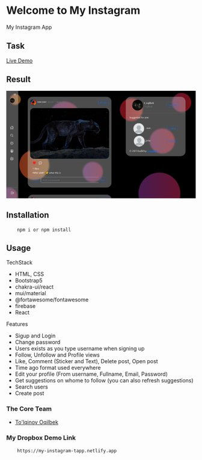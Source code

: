 # Welcome to My Instagram
My Instagram App

## Task

[Live Demo](https://my-instagram-tapp.netlify.app)

## Result

<img src="./src/img/instagram.png" />

## Installation

```
    npm i or npm install
```

## Usage
TechStack

- HTML, CSS
- Bootstrap5
- chakra-ui/react
- mui/material
- @fortawesome/fontawesome
- firebase
- React

Features

- Sigup and Login
- Change password
- Users exists as you type username when signing up
- Follow, Unfollow and Profile views
- Like, Comment (Sticker and Text), Delete post, Open post
- Time ago format used everywhere
- Edit your profile (From username, Fullname, Email, Password)
- Get suggestions on whome to follow (you can also refresh suggestions)
- Search users
- Create post

### The Core Team

- <a href="https://github.com/Oqilbek2121">To'lqinov Oqilbek</a><br>

### My Dropbox Demo Link

```
    https://my-instagram-tapp.netlify.app
```